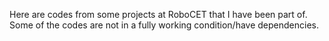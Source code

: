 Here are codes from some projects at RoboCET that I have been part of. Some of the codes are not in a fully working condition/have dependencies. 
